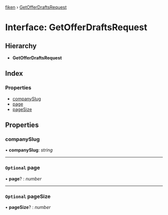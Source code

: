[fiken](../README.md) › [GetOfferDraftsRequest](getofferdraftsrequest.md)

# Interface: GetOfferDraftsRequest

## Hierarchy

* **GetOfferDraftsRequest**

## Index

### Properties

* [companySlug](getofferdraftsrequest.md#companyslug)
* [page](getofferdraftsrequest.md#optional-page)
* [pageSize](getofferdraftsrequest.md#optional-pagesize)

## Properties

###  companySlug

• **companySlug**: *string*

___

### `Optional` page

• **page**? : *number*

___

### `Optional` pageSize

• **pageSize**? : *number*
